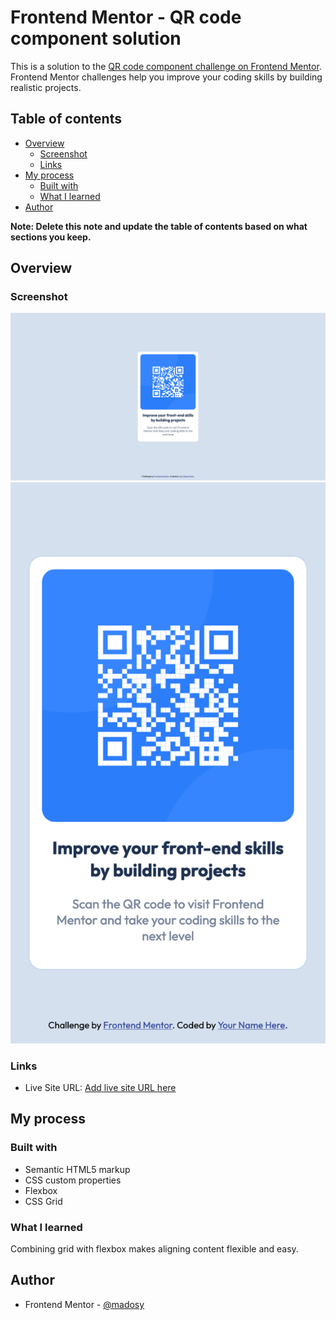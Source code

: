 # Frontend Mentor - QR code component solution

This is a solution to the [QR code component challenge on Frontend Mentor](https://www.frontendmentor.io/challenges/qr-code-component-iux_sIO_H). Frontend Mentor challenges help you improve your coding skills by building realistic projects. 

## Table of contents

- [Overview](#overview)
  - [Screenshot](#screenshot)
  - [Links](#links)
- [My process](#my-process)
  - [Built with](#built-with)
  - [What I learned](#what-i-learned)
- [Author](#author)

**Note: Delete this note and update the table of contents based on what sections you keep.**

## Overview

### Screenshot

![](./images/screenshot-desktop.png)
![](./images/screenshot-mobile.png)

### Links
- Live Site URL: [Add live site URL here](madosy.github.io/qr-code-component-main)

## My process

### Built with

- Semantic HTML5 markup
- CSS custom properties
- Flexbox
- CSS Grid

### What I learned
Combining grid with flexbox makes aligning content flexible and easy.

## Author
- Frontend Mentor - [@madosy](https://www.frontendmentor.io/profile/madosy)
